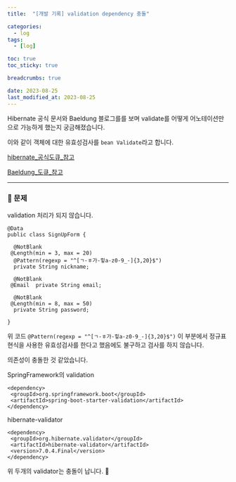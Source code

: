 ```yaml
---
title:  "[개발 기록] validation dependency 충돌"

categories:
  - log
tags:
  - [log]

toc: true
toc_sticky: true

breadcrumbs: true

date: 2023-08-25
last_modified_at: 2023-08-25
---
```


Hibernate 공식 문서와 Baeldung 블로그를를 보며 validate를 어떻게 어노테이션만으로 가능하게 했는지 궁금해졌습니다.

이와 같이 객체에 대한 유효성검사를 `bean Validate`라고 합니다.

[hibernate_공식도큐_참고](https://docs.jboss.org/hibernate/validator/7.0/reference/en-US/html_single/#preface)

[Baeldung_도큐_참고](https://www.baeldung.com/javax-validation)

---

### 🤔 문제

validation 처리가 되지 않습니다.

```
@Data
public class SignUpForm {

  @NotBlank
 @Length(min = 3, max = 20)
  @Pattern(regexp = "^[ㄱ-ㅎ가-힣a-z0-9_-]{3,20}$")
  private String nickname;

  @NotBlank
 @Email  private String email;

  @NotBlank
 @Length(min = 8, max = 50)
  private String password;

}
```

위 코드 `@Pattern(regexp = "^[ㄱ-ㅎ가-힣a-z0-9_-]{3,20}$")` 이 부분에서 정규표현식을 사용한 유효성검사를 한다고 했음에도 불구하고 검사를 하지 않습니다.

의존성이 충돌한 것 같았습니다.

SpringFramework의 validation

```
<dependency>
 <groupId>org.springframework.boot</groupId>
 <artifactId>spring-boot-starter-validation</artifactId>
</dependency>
```

hibernate-validator

```
<dependency>
 <groupId>org.hibernate.validator</groupId>
 <artifactId>hibernate-validator</artifactId>
 <version>7.0.4.Final</version>
</dependency>
```

위 두개의 validator는 충돌이 납니다. 🥲